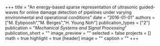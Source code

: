 +++
title = "An energy-based sparse representation of ultrasonic guided-waves for online damage detection of pipelines under varying environmental and operational conditions"
date = "2016-01-01"
authors = ["M. Eybpoosh","M. Berges","H. Young Noh"]
publication_types = ["2"]
publication = "_Mechanical Systems and Signal Processing_"
publication_short = ""
image_preview = ""
selected = false
projects = []
math = true
highlight = true
[header]
image = ""
caption = ""
+++

